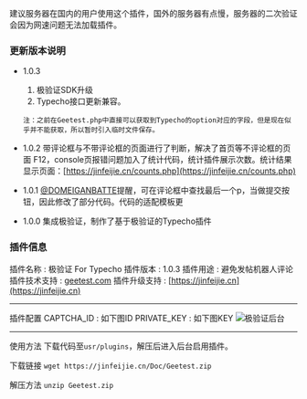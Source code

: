 建议服务器在国内的用户使用这个插件，国外的服务器有点慢，服务器的二次验证会因为网速问题无法加载插件。

### 更新版本说明

 - 1.0.3
 	1. 极验证SDK升级
 	2. Typecho接口更新兼容。
 	
 	`注：之前在Geetest.php中直接可以获取到Typecho的option对应的字段，但是现在似乎并不能获取，所以暂时引入临时文件保存。`
 
 - 1.0.2
	带评论框与不带评论框的页面进行了判断，解决了首页等不评论框的页面 F12，console页报错问题加入了统计代码，统计插件展示次数。统计结果显示页面：[https://jinfeijie.cn/counts.php](https://jinfeijie.cn/counts.php)

 - 1.0.1
	[@DOMEIGANBATTE](https://gfwboom.com/)提醒，可在评论框中查找最后一个p，当做提交按钮，因此修改了部分代码。代码的适配模板更

 - 1.0.0
	集成极验证，制作了基于极验证的Typecho插件


### 插件信息
插件名称 : 极验证 For Typecho
插件版本 : 1.0.3
插件用途 : 避免发帖机器人评论
插件技术支持 : [geetest.com](https://www.geetest.com/)
插件升级支持 : [https://jinfeijie.cn](https://jinfeijie.cn)

---

插件配置
CAPTCHA_ID : 如下图ID
PRIVATE_KEY : 如下图KEY
![极验证后台](https://static.jinfeijie.cn/wp-content/uploads/2018/02/22d1ccc3f1639d1dd82055511ba2ae03.png)

---

使用方法
下载代码至`usr/plugins`，解压后进入后台启用插件。

下载链接
`wget https://jinfeijie.cn/Doc/Geetest.zip`

解压方法
`unzip Geetest.zip`






